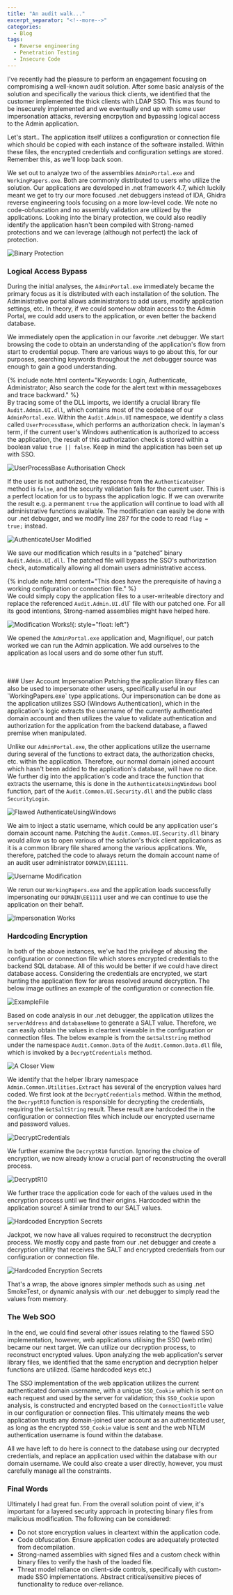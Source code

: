 ```yaml
---
title: "An audit walk..."
excerpt_separator: "<!--more-->"
categories:
  - Blog
tags:
  - Reverse engineering
  - Penetration Testing
  - Insecure Code
---
```


I've recently had the pleasure to perform an engagement focusing on compromising a well-known audit solution. After some basic analysis of the solution and specifically the various thick clients, we identified that the customer implemented the thick clients with LDAP SSO. This was found to be insecurely implemented and we eventually end up with some user impersonation attacks, reversing encrpytion and bypassing logical access to the Admin application.

<!--more-->

Let's start.. The application itself utilizes a configuration or connection file which should be copied with each instance of the software installed. Within these files, the encrypted credentials and configuration settings are stored. Remember this, as we'll loop back soon.

We set out to analyze two of the assemblies `AdminPortal.exe` and `WorkingPapers.exe`. Both are commonly distributed to users who utilize the solution. Our applications are developed in .net framework 4.7, which luckily meant we get to try our more focused .net debuggers instead of IDA, Ghidra reverse engineering tools focusing on a more low-level code. We note no code-obfuscation and no assembly validation are utilized by the applications. Looking into the binary protection, we could also readily identify the application hasn't been compiled with Strong-named protections and we can leverage (although not perfect) the lack of protection. 

![Binary Protection](/assets/1666892570459.png)

### Logical Access Bypass

During the initial analyses, the `AdminPortal.exe` immediately became the primary focus as it is distributed with each installation of the solution. The Administrative portal allows administrators to add users, modify application settings, etc. In theory, if we could somehow obtain access to the Admin Portal, we could add users to the application, or even better the backend database. 

We immediately open the application in our favorite .net debugger. We start browsing the code to obtain an understanding of the application's flow from start to credential popup. There are various ways to go about this, for our purposes, searching keywords throughout the .net debugger source was enough to gain a good understanding. 

{% include note.html content="Keywords: Login, Authenticate, Administrator; Also search the code for the alert text within messageboxes and trace backward." %} 
<br/>
By tracing some of the DLL imports, we identify a crucial library file `Audit.Admin.UI.dll`, which contains most of the codebase of our  `AdminPortal.exe`. 
Within the `Audit.Admin.UI` namespace, we identify a class called `UserProcessBase`, which performs an authorization check. In layman's term, if the current user's Windows authentication is authorized to access the application, the result of this authorization check is stored within a boolean value `true || false`. Keep in mind the application has been set up with SSO. 

![UserProcessBase Authorisation Check](/assets/1666894878329.png)

If the user is not authorized, the response from the `AuthenticateUser` method is `false`, and the security validation fails for the current user. This is a perfect location for us to bypass the application logic. If we can overwrite the result e.g. a permanent `true` the application will continue to load with all administrative functions available. The modification can easily be done with our .net debugger, and we modify line 287 for the code to read `flag = true;` instead.

![AuthenticateUser Modified](/assets/1666896122943.png)

We save our modification which results in a “patched” binary `Audit.Admin.UI.dll`. The patched file will bypass the SSO's authorization check, automatically allowing all domain users administrative access. 

{% include note.html content="This does have the prerequisite of having a working configuration or connection file." %} 
<br/>
We could simply copy the application files to a user-writeable directory and replace the referenced `Audit.Admin.UI.dl`l` file with our patched one. For all its good intentions, Strong-named assemblies might have helped here.

![Modification Works!](/assets/1666898948618.png){: style="float: left"}

We opened the `AdminPortal.exe` application and, Magnifique!, our patch worked we can run the Admin application. We add ourselves to the application as local users and do some other fun stuff.

<br/>
<br/>
### User Account Impersonation
Patching the application library files can also be used to impersonate other users, specifically useful in our `WorkingPapers.exe` type applications. Our impersonation can be done as the application utilizes SSO (Windows Authentication), which in the application's logic extracts the username of the currently authenticated domain account and then utilizes the value to validate authentication and authorization for the application from the backend database, a flawed premise when manipulated. 

Unlike our `AdminPortal.exe`, the other applications utilize the username during several of the functions to extract data, the authorization checks, etc. within the application. Therefore, our normal domain joined account which hasn't been added to the application's database, will have no dice. We further dig into the application's code and trace the function that extracts the username, this is done in the `AuthenticateUsingWindows` bool function, part of the `Audit.Common.UI.Security.dll` and the public class `SecurityLogin`.

![Flawed AuthenticateUsingWindows](/assets/1666900595187.png)

We aim to inject a static username, which could be any application user's domain account name. Patching the `Audit.Common.UI.Security.dll` binary would allow us to open various of the solution's thick client applications as it is a common library file shared among the various applications. We, therefore, patched the code to always return the domain account name of an audit user administrator `DOMAIN\EE1111`. 

![Username Modification](/assets/1666901159551.png)


We rerun our `WorkingPapers.exe` and the application loads successfully impersonating our `DOMAIN\EE1111` user and we can continue to use the application on their behalf. 

![Impersonation Works](/assets/1666901525107.png)


### Hardcoding Encryption
In both of the above instances, we've had the privilege of abusing the configuration or connection file which stores encrypted credentials to the backend SQL database. All of this would be better if we could have direct database access. Considering the credentials are encrypted, we start hunting the application flow for areas resolved around decryption. The below image outlines an example of the configuration or connection file.

![ExampleFile](/assets/1666902319261.png)

Based on code analysis in our .net debugger, the application utilizes the `serverAddress` and `databaseName` to generate a SALT value.
Therefore, we can easily obtain the values in cleartext viewable in the configuration or connection files. The below example is from the `GetSaltString` method under the namespace `Audit.Common.Data` of the `Audit.Common.Data.dll` file, which is invoked by a `DecryptCredentials` method.

![A Closer View](/assets/1666902489582.png)

 We identify that the helper library namespace `Admin.Common.Utilities.Extract` has several of the encryption values hard coded. We first look at the `DecryptCredentials` method. Within the method, the `DecryptR10` function is responsible for decrypting the credentials, requiring the `GetSaltString` result. These result are hardcoded the in the configuration or connection files which include our encrypted username and password values. 

![DecryptCredentials](/assets/1666902571924.png)

We further examine the `DecryptR10` function. Ignoring the choice of encryption, we now already know a crucial part of reconstructing the overall process. 

![DecryptR10](/assets/1666903254503.png)

We further trace the application code for each of the values used in the encryption process until we find their origins. Hardcoded within the application source! A similar trend to our SALT values.

![Hardcoded Encryption Secrets](/assets/1666903438443.png)

Jackpot, we now have all values required to reconstruct the decryption process. We mostly copy and paste from our .net debugger and create a decryption utility that receives the SALT and encrypted credentials from our configuration or connection file.

![Hardcoded Encryption Secrets](/assets/1666903886022.png)

That's a wrap, the above ignores simpler methods such as using .net SmokeTest, or dynamic analysis with our .net debugger to simply read the values from memory.

### The Web SOO
In the end, we could find several other issues relating to the flawed SSO implementation, however, web applications utilising the SSO (web ntlm) became our next target. We can utilize our decryption process, to reconstruct encrypted values. Upon analyzing the web application's server library files, we identified that the same encryption and decryption helper functions are utilized. (Same hardcoded keys etc.)

The SSO implementation of the web application utilizes the current authenticated domain username, with a unique `SSO_Cookie` which is sent on each request and used by the server for validation; this `SSO_Cookie` upon analysis, is constructed and encrypted based on the `ConnectionTitle` value in our configuration or connection files. This ultimately means the web application trusts any domain-joined user account as an authenticated user, as long as the encrypted `SSO_Cookie` value is sent and the web NTLM authentication username is found within the database.

All we have left to do here is connect to the database using our decrypted credentials, and replace an application used within the database with our domain username. We could also create a user directly, however, you must carefully manage all the constraints.

### Final Words
Ultimately I had great fun. From the overall solution point of view, it's important for a layered security approach in protecting binary files from malicious modification. The following can be considered:

* Do not store encryption values in cleartext within the application code.
* Code obfuscation. Ensure application codes are adequately protected from decompilation.
* Strong-named assemblies with signed files and a custom check within binary files to verify the hash of the loaded file.
* Threat model reliance on client-side controls, specifically with custom-made  SSO implementations. Abstract critical/sensitive pieces of functionality to reduce over-reliance.



